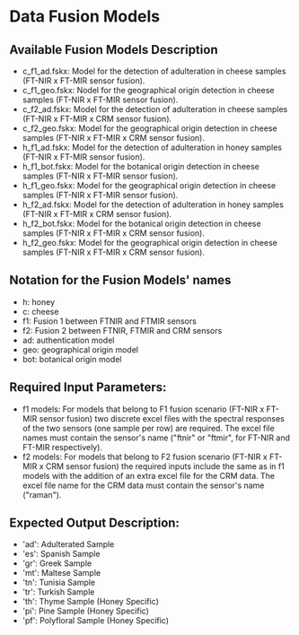 # Data Fusion Models

## Available Fusion Models Description
- c_f1_ad.fskx: Model for the detection of adulteration in cheese samples (FT-NIR x FT-MIR sensor fusion).
- c_f1_geo.fskx: Nodel for the geographical origin detection in cheese samples (FT-NIR x FT-MIR sensor fusion).
- c_f2_ad.fskx: Model for the detection of adulteration in cheese samples (FT-NIR x FT-MIR x CRM sensor fusion).
- c_f2_geo.fskx: Model for the geographical origin detection in cheese samples (FT-NIR x FT-MIR x CRM sensor fusion).
- h_f1_ad.fskx: Model for the detection of adulteration in honey samples (FT-NIR x FT-MIR sensor fusion).
- h_f1_bot.fskx: Model for the botanical origin detection in cheese samples (FT-NIR x FT-MIR sensor fusion).
- h_f1_geo.fskx: Model for the geographical origin detection in cheese samples (FT-NIR x FT-MIR sensor fusion).
- h_f2_ad.fskx: Model for the detection of adulteration in honey samples (FT-NIR x FT-MIR x CRM sensor fusion).
- h_f2_bot.fskx: Model for the botanical origin detection in cheese samples (FT-NIR x FT-MIR x CRM sensor fusion).
- h_f2_geo.fskx: Model for the geographical origin detection in cheese samples (FT-NIR x FT-MIR x CRM sensor fusion).

## Notation for the Fusion Models' names
- h: honey 
- c: cheese
- f1: Fusion 1 between FTNIR and FTMIR sensors
- f2: Fusion 2 between FTNIR, FTMIR and CRM sensors
- ad: authentication model
- geo: geographical origin model
- bot: botanical origin model

## Required Input Parameters:
- f1 models: For models that belong to F1 fusion scenario (FT-NIR x FT-MIR sensor fusion) two discrete excel files with the spectral responses of the two sensors (one sample per row) are required. The excel file names must contain the sensor's name ("ftnir" or "ftmir", for FT-NIR and FT-MIR respectively).
- f2 models: For models that belong to F2 fusion scenario (FT-NIR x FT-MIR x CRM sensor fusion) the required inputs include the same as in f1 models with the addition of an extra excel file for the CRM data. The excel file name for the CRM data must contain the sensor's name ("raman").

## Expected Output Description:
- 'ad': Adulterated Sample
- 'es': Spanish Sample
- 'gr': Greek Sample
- 'mt': Maltese Sample
- 'tn': Tunisia Sample
- 'tr': Turkish Sample
- 'th': Thyme Sample (Honey Specific)
- 'pi': Pine Sample (Honey Specific)
- 'pf': Polyfloral Sample (Honey Specific)
